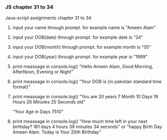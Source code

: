 ### JS chapter 31 to 34

Java-script assignments chapter 31 to 34

1. input your name through prompt. for example name is "Ameen Alam"

2. input your DOB(date) through prompt. for example date is "24"

3. input your DOB(month) through prompt. for example month is "05"

4. input your DOB(year) through prompt. for example year is "1999"

5. print meassage in console.log() "Hello Ameen Alam, Good Morning, AfterNoon, Evening or Night"

6. print meassage in console.log() "Your DOB is {in pakistan standard time format}"

7. print meassage in console.log() "You are 20 years 7 Month 10 Days 19 Hours 20 Minutes 25 Seconds old"

    "Your Age in Days 7510"

8. print meassage in console.log() "How much time left in your next birthday? 161 days 4 hours 39 minutes 34 seconds" or "happy Birth Day Ameen Alam. Today is Your 20th Birthday"
